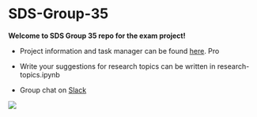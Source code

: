 # SDS-Group-35

**Welcome to SDS Group 35 repo for the exam project!** 

* Project information and task manager can be found [here](https://github.com/MatPiq/SDS-Group-35/projects).
Pro

* Write your suggestions for research topics can be written in research-topics.ipynb

* Group chat on [Slack](https://sdsgroup35.slack.com)




![](https://databigandsmalldotcom.files.wordpress.com/2015/02/bigdata.jpg)
